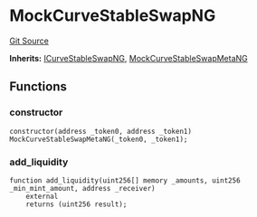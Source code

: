 # MockCurveStableSwapNG
[Git Source](https://github.com/ubiquity/ubiquity-dollar/blob/565aaa6bed7cb481fd57c9fc6a7b1052ff2aa816/src/dollar/mocks/MockCurveStableSwapNG.sol)

**Inherits:**
[ICurveStableSwapNG](/src/dollar/interfaces/ICurveStableSwapNG.sol/interface.ICurveStableSwapNG.md), [MockCurveStableSwapMetaNG](/src/dollar/mocks/MockCurveStableSwapMetaNG.sol/contract.MockCurveStableSwapMetaNG.md)


## Functions
### constructor


```solidity
constructor(address _token0, address _token1) MockCurveStableSwapMetaNG(_token0, _token1);
```

### add_liquidity


```solidity
function add_liquidity(uint256[] memory _amounts, uint256 _min_mint_amount, address _receiver)
    external
    returns (uint256 result);
```

